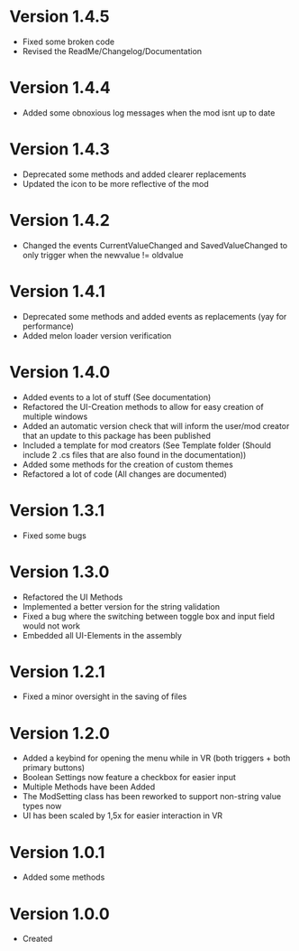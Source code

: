 # Version 1.4.5
- Fixed some broken code
- Revised the ReadMe/Changelog/Documentation
# Version 1.4.4
- Added some obnoxious log messages when the mod isnt up to date
# Version 1.4.3
- Deprecated some methods and added clearer replacements
- Updated the icon to be more reflective of the mod
# Version 1.4.2
- Changed the events CurrentValueChanged and SavedValueChanged to only trigger when the newvalue != oldvalue
# Version 1.4.1
- Deprecated some methods and added events as replacements (yay for performance)
- Added melon loader version verification
# Version 1.4.0
- Added events to a lot of stuff (See documentation)
- Refactored the UI-Creation methods to allow for easy creation of multiple windows
- Added an automatic version check that will inform the user/mod creator that an update to this package has been published
- Included a template for mod creators (See Template folder (Should include 2 .cs files that are also found in the documentation))
- Added some methods for the creation of custom themes
- Refactored a lot of code (All changes are documented)
# Version 1.3.1
- Fixed some bugs
# Version 1.3.0
- Refactored the UI Methods
- Implemented a better version for the string validation
- Fixed a bug where the switching between toggle box and input field would not work 
- Embedded all UI-Elements in the assembly
# Version 1.2.1
- Fixed a minor oversight in the saving of files
# Version 1.2.0
- Added a keybind for opening the menu while in VR (both triggers + both primary buttons)
- Boolean Settings now feature a checkbox for easier input
- Multiple Methods have been Added
- The ModSetting class has been reworked to support non-string value types now
- UI has been scaled by 1,5x for easier interaction in VR
# Version 1.0.1
- Added some methods
# Version 1.0.0
- Created